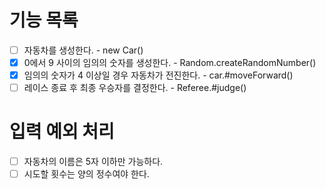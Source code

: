 # 기능 목록

- [ ] 자동차를 생성한다. - new Car()
- [x] 0에서 9 사이의 임의의 숫자를 생성한다. - Random.createRandomNumber()
- [x] 임의의 숫자가 4 이상일 경우 자동차가 전진한다. - car.#moveForward()
- [ ] 레이스 종료 후 최종 우승자를 결정한다. - Referee.#judge()

# 입력 예외 처리

- [ ] 자동차의 이름은 5자 이하만 가능하다.
- [ ] 시도할 횟수는 양의 정수여야 한다.
